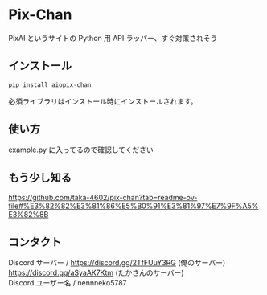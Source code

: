 # Pix-Chan

PixAI というサイトの Python 用 API ラッパー、すぐ対策されそう

## インストール

```py
pip install aiopix-chan
```

必須ライブラリはインストール時にインストールされます。

## 使い方

example.py に入ってるので確認してください

## もう少し知る

<https://github.com/taka-4602/pix-chan?tab=readme-ov-file#%E3%82%82%E3%81%86%E5%B0%91%E3%81%97%E7%9F%A5%E3%82%8B>

## コンタクト

Discord サーバー / https://discord.gg/2TfFUuY3RG (俺のサーバー) https://discord.gg/aSyaAK7Ktm (たかさんのサーバー)  
Discord ユーザー名 / nennneko5787
